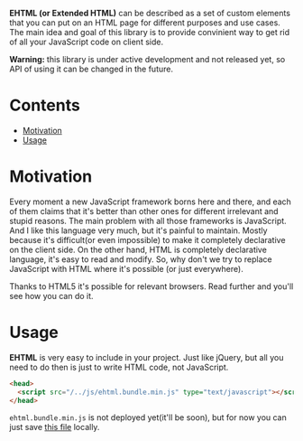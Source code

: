 
**EHTML (or Extended HTML)** can be described as a set of custom elements that you can put on an HTML page for different purposes and use cases. The main idea and goal of this library is to provide convinient way to get rid of all your JavaScript code on client side.

**Warning:** this library is under active development and not released yet, so API of using it can be changed in the future.

# Contents

- [Motivation](#motivation)
- [Usage](#usage)

# Motivation

Every moment a new JavaScript framework borns here and there, and each of them claims that it's better than other ones for different irrelevant and stupid reasons. The main problem with all those frameworks is JavaScript. And I like this language very much, but it's painful to maintain. Mostly because it's difficult(or even impossible) to make it completely declarative on the client side. On the other hand, HTML is completely declarative language, it's easy to read and modify. So, why don't we try to replace JavaScript with HTML where it's possible (or just everywhere).

Thanks to HTML5 it's possible for relevant browsers. Read further and you'll see how you can do it.

# Usage

**EHTML** is very easy to include in your project. Just like jQuery, but all you need to do then is just to write HTML code, not JavaScript.

```html
<head>
  <script src="/../js/ehtml.bundle.min.js" type="text/javascript"></script>
</head>
```

`ehtml.bundle.min.js` is not deployed yet(it'll be soon), but for now you can just save [this file](https://github.com/Guseyn/EHTML/blob/master/ehtml.bundle.min.js) locally.
